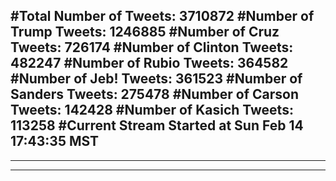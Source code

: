 #Total Number of Tweets: 3710872 
#Number of Trump Tweets: 1246885
#Number of Cruz Tweets: 726174
#Number of Clinton Tweets: 482247
#Number of Rubio Tweets: 364582
#Number of Jeb! Tweets: 361523
#Number of Sanders Tweets: 275478
#Number of Carson Tweets: 142428
#Number of Kasich Tweets: 113258
#Current Stream Started at Sun Feb 14 17:43:35 MST
---
---
---
